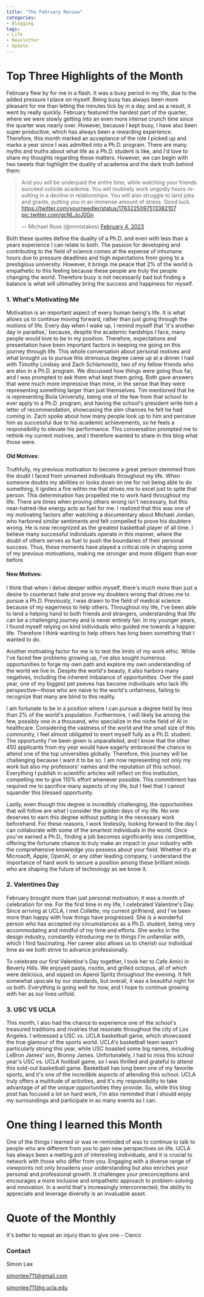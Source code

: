 ```yaml
---
title: "The February Review"
categories:
- Blogging
tags:
- Life
- Newsletter
- Update
---
```


# Top Three Highlights of the Month

February flew by for me in a flash. It was a busy period in my life, due to the added pressure I place on myself. Being busy has always been more pleasant for me than letting the minutes tick by in a day, and as a result, it went by really quickly. February featured the hardest part of the quarter, where we were slowly getting into an even more intense crunch time since the quarter was nearly over. However, because I kept busy, I have also been super productive, which has always been a rewarding experience. Therefore, this month marked an acceptance of the role I picked up and marks a year since I was admitted into a Ph.D. program. There are many myths and truths about what life as a Ph.D. student is like, and I'd love to share my thoughts regarding these matters. However, we can begin with two tweets that highlight the duality of academia and the dark truth behind them:


<blockquote class="twitter-tweet" data-lang="en"><p lang="en" dir="ltr">And you will be underpaid the entire time, while watching your friends succeed outside academia. 
You will routinely work ungodly hours resulting in a decline in relationships.
You will also struggle to land jobs and grants, putting you in an immense amount of stress.
Good luck. <a href="https://twitter.com/yourneedler/status/1763225097513382107">https://twitter.com/yourneedler/status/1763225097513382107</a> <a href="https://t.co/gcNLJoJ0Gn">pic.twitter.com/gcNLJoJ0Gn</a></p>&mdash; Michael Rose (@mmistakes) <a href="https://twitter.com/yourneedler/status/1763225097513382107">February 4, 2023</a></blockquote>
<script async src="//platform.twitter.com/widgets.js" charset="utf-8"></script>

Both these quotes define the duality of a Ph.D. and even with less than a years experience I can relate to both. The passion for developing and contributing to the field of science comes at the expense of inhumane hours due to pressure deadlines and high expectations from going to a prestigious university. However, it brings me peace that 2% of the world is empathetic to this feeling because these people are truly the people changing the world. Therefore busy is not necessarily bad but finding a balance is what will ultimatley bring the success and happiness for myself.

### 1. What's Motivating Me

Motivation is an important aspect of every human being's life. It is what allows us to continue moving forward, rather than just going through the motions of life. Every day when I wake up, I remind myself that 'it's another day in paradise,' because, despite the academic hardships I face, many people would love to be in my position. Therefore, expectations and presentation have been important factors in keeping me going on this journey through life. This whole conversation about personal motives and what brought us to pursue this strenuous degree came up at a dinner I had with Timothy Lindsey and Zach Schlamowitz, two of my fellow friends who are also in a Ph.D. program. We discussed how things were going thus far, and I was prompted to ask them what kept them going. Both gave answers that were much more impressive than mine, in the sense that they were representing something larger than just themselves. Tim mentioned that he is representing Biola University, being one of the few from that school to ever apply to a Ph.D. program, and having the school's president write him a letter of recommendation, showcasing the slim chances he felt he had coming in. Zach spoke about how many people look up to him and perceive him as successful due to his academic achievements, so he feels a responsibility to elevate his performance. This conversation prompted me to rethink my current motives, and I therefore wanted to share in this blog what those were.

#### Old Motives:

Truthfully, my previous motivation to become a great person stemmed from the doubt I faced from unnamed individuals throughout my life. When someone doubts my abilities or looks down on me for not being able to do something, it ignites a fire within me that drives me to excel just to spite that person. This determination has propelled me to work hard throughout my life. There are times when proving others wrong isn't necessary, but this near-hatred-like energy acts as fuel for me. I realized that this was one of my motivating factors after watching a documentary about Michael Jordan, who harbored similar sentiments and felt compelled to prove his doubters wrong. He is now recognized as the greatest basketball player of all time. I believe many successful individuals operate in this manner, where the doubt of others serves as fuel to push the boundaries of their personal success. Thus, these moments have played a critical role in shaping some of my previous motivations, making me stronger and more diligent than ever before.


#### New Motives:

I think that when I delve deeper within myself, there's much more than just a desire to counteract hate and prove my doubters wrong that drives me to pursue a Ph.D. Previously, I was drawn to the field of medical science because of my eagerness to help others. Throughout my life, I've been able to lend a helping hand to both friends and strangers, understanding that life can be a challenging journey and is never entirely fair. In my younger years, I found myself relying on kind individuals who guided me towards a happier life. Therefore I think wanting to help others has long been something that I wanted to do.

Another motivating factor for me is to test the limits of my work ethic. While I've faced few problems growing up, I've also sought numerous opportunities to forge my own path and explore my own understanding of the world we live in. Despite the world's beauty, it also harbors many negatives, including the inherent imbalance of opportunities. Over the past year, one of my biggest pet peeves has become individuals who lack life perspective—those who are naive to the world's unfairness, failing to recognize that many are blind to this reality.

I am fortunate to be in a position where I can pursue a degree held by less than 2% of the world's population. Furthermore, I will likely be among the few, possibly one in a thousand, who specialize in the niche field of AI in healthcare. Considering the vastness of the world and the small size of this community, I feel almost obligated to exert myself fully as a Ph.D. student. The opportunity I've been given is unparalleled, and I know that the other 450 applicants from my year would have eagerly embraced the chance to attend one of the top universities globally. Therefore, this journey will be challenging because I want it to be so. I am now representing not only my work but also my professors' names and the reputation of this school. Everything I publish in scientific articles will reflect on this institution, compelling me to give 110% effort whenever possible. This commitment has required me to sacrifice many aspects of my life, but I feel that I cannot squander this blessed opportunity.

Lastly, even though this degree is incredibly challenging, the opportunities that will follow are what I consider the golden days of my life. No one deserves to earn this degree without putting in the necessary work beforehand. For these reasons, I work tirelessly, looking forward to the day I can collaborate with some of the smartest individuals in the world. Once you've earned a Ph.D., finding a job becomes significantly less competitive, offering the fortunate chance to truly make an impact in your industry with the comprehensive knowledge you possess about your field. Whether it’s at Microsoft, Apple, OpenAI, or any other leading company, I understand the importance of hard work to secure a position among these brilliant minds who are shaping the future of technology as we know it.

### 2. Valentines Day

February brought more than just personal motivation; it was a month of celebration for me. For the first time in my life, I celebrated Valentine's Day. Since arriving at UCLA, I met Collette, my current girlfriend, and I've been more than happy with how things have progressed. She is a wonderful person who has accepted my circumstances as a Ph.D. student, being very accommodating and mindful of my time and efforts. She works in the design industry, constantly introducing me to things I'm unfamiliar with, which I find fascinating. Her career also allows us to cherish our individual time as we both strive to advance professionally.

To celebrate our first Valentine's Day together, I took her to Cafe Amici in Beverly Hills. We enjoyed pasta, risotto, and grilled octopus, all of which were delicious, and sipped on Aperol Spritz throughout the evening. It felt somewhat upscale by our standards, but overall, it was a beautiful night for us both. Everything is going well for now, and I hope to continue growing with her as our lives unfold.

### 3. USC VS UCLA

This month, I also had the chance to experience one of the school's treasured traditions and rivalries that resonate throughout the city of Los Angeles. I witnessed a USC vs. UCLA basketball game, which showcased the true glamour of the sports world. UCLA's basketball team wasn't particularly strong this year, while USC boasted some big names, including LeBron James' son, Bronny James. Unfortunately, I had to miss this school year's USC vs. UCLA football game, so I was thrilled and grateful to attend this sold-out basketball game. Basketball has long been one of my favorite sports, and it's one of the incredible aspects of attending this school. UCLA truly offers a multitude of activities, and it's my responsibility to take advantage of all the unique opportunities they provide. So, while this blog post has focused a lot on hard work, I'm also reminded that I should enjoy my surroundings and participate in as many events as I can.

# One thing I learned this Month

One of the things I learned or was re-reminded of was to continue to talk to people who are different from you to gain new perspectives on life. UCLA has always been a melting pot of interesting individuals, and it is crucial to network with those who differ from you. Engaging with a diverse range of viewpoints not only broadens your understanding but also enriches your personal and professional growth. It challenges your preconceptions and encourages a more inclusive and empathetic approach to problem-solving and innovation. In a world that's increasingly interconnected, the ability to appreciate and leverage diversity is an invaluable asset.

# Quote of the Monthly 

It's better to repeat an injury than to give one - Cierco

### Contact

Simon Lee

simonlee711@gmail.com

simonlee711@g.ucla.edu